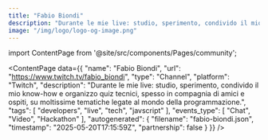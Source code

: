 ```yaml
---
title: "Fabio Biondi"
description: "Durante le mie live: studio, sperimento, condivido il mio know-how e organizzo quiz tecnici, spesso in compagnia di amici e ospiti, su moltissime tematiche legate al mondo della programmazione."
image: "/img/logo/logo-og-image.png"
---
```

import ContentPage from '@site/src/components/Pages/community';

<ContentPage
    data={{
  "name": "Fabio Biondi",
  "url": "https://www.twitch.tv/fabio_biondi",
  "type": "Channel",
  "platform": "Twitch",
  "description": "Durante le mie live: studio, sperimento, condivido il mio know-how e organizzo quiz tecnici, spesso in compagnia di amici e ospiti, su moltissime tematiche legate al mondo della programmazione.",
  "tags": [
    "developers",
    "live",
    "tech",
    "javscript"
  ],
  "events_type": [
    "Chat",
    "Video",
    "Hackathon"
  ],
  "autogenerated": {
    "filename": "fabio-biondi.json",
    "timestamp": "2025-05-20T17:15:59Z",
    "partnership": false
  }
}}
/>
